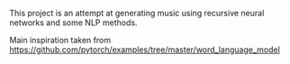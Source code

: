 This project is an attempt at generating music using recursive neural
networks and some NLP methods.

Main inspiration taken from https://github.com/pytorch/examples/tree/master/word_language_model
